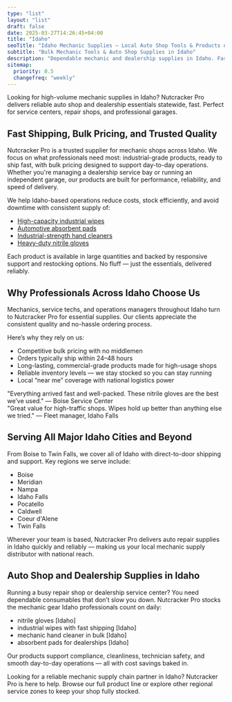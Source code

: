 ```yaml
---
type: "list"
layout: "list"
draft: false
date: 2025-03-27T14:26:45+04:00
title: "Idaho"
seoTitle: "Idaho Mechanic Supplies – Local Auto Shop Tools & Products near me"
subtitle: "Bulk Mechanic Tools & Auto Shop Supplies in Idaho"
description: "Dependable mechanic and dealership supplies in Idaho. Fast shipping to Boise, Meridian, Nampa, and across the state. Ideal for garages, service centers, and dealerships."
sitemap:
  priority: 0.5
  changefreq: "weekly"
---
```


Looking for high-volume mechanic supplies in Idaho? Nutcracker Pro delivers reliable auto shop and dealership essentials statewide, fast. Perfect for service centers, repair shops, and professional garages.

## Fast Shipping, Bulk Pricing, and Trusted Quality

Nutcracker Pro is a trusted supplier for mechanic shops across Idaho. We focus on what professionals need most: industrial-grade products, ready to ship fast, with bulk pricing designed to support day-to-day operations. Whether you're managing a dealership service bay or running an independent garage, our products are built for performance, reliability, and speed of delivery.

We help Idaho-based operations reduce costs, stock efficiently, and avoid downtime with consistent supply of:

- [High-capacity industrial wipes](/industrial-wipes-roll/)
- [Automotive absorbent pads](/industrial-absorbent-pads/)
- [Industrial-strength hand cleaners](/hand-cleaner/)
- [Heavy-duty nitrile gloves](/nitrile-gloves/)

Each product is available in large quantities and backed by responsive support and restocking options. No fluff — just the essentials, delivered reliably.

## Why Professionals Across Idaho Choose Us

Mechanics, service techs, and operations managers throughout Idaho turn to Nutcracker Pro for essential supplies. Our clients appreciate the consistent quality and no-hassle ordering process.

Here’s why they rely on us:

- Competitive bulk pricing with no middlemen  
- Orders typically ship within 24–48 hours  
- Long-lasting, commercial-grade products made for high-usage shops  
- Reliable inventory levels — we stay stocked so you can stay running  
- Local “near me” coverage with national logistics power  

"Everything arrived fast and well-packed. These nitrile gloves are the best we’ve used." — Boise Service Center  
"Great value for high-traffic shops. Wipes hold up better than anything else we tried." — Fleet manager, Idaho Falls  

## Serving All Major Idaho Cities and Beyond

From Boise to Twin Falls, we cover all of Idaho with direct-to-door shipping and support. Key regions we serve include:

- Boise  
- Meridian  
- Nampa  
- Idaho Falls  
- Pocatello  
- Caldwell  
- Coeur d'Alene  
- Twin Falls  

Wherever your team is based, Nutcracker Pro delivers auto repair supplies in Idaho quickly and reliably — making us your local mechanic supply distributor with national reach.

## Auto Shop and Dealership Supplies in Idaho

Running a busy repair shop or dealership service center? You need dependable consumables that don’t slow you down. Nutcracker Pro stocks the mechanic gear Idaho professionals count on daily:

- nitrile gloves [Idaho]  
- industrial wipes with fast shipping [Idaho]  
- mechanic hand cleaner in bulk [Idaho]  
- absorbent pads for dealerships [Idaho]  

Our products support compliance, cleanliness, technician safety, and smooth day-to-day operations — all with cost savings baked in.

Looking for a reliable mechanic supply chain partner in Idaho? Nutcracker Pro is here to help. Browse our full product line or explore other regional service zones to keep your shop fully stocked.
